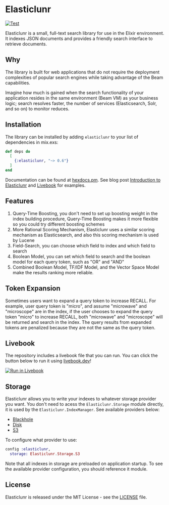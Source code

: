 # Elasticlunr

[![Test](https://github.com/heywhy/ex_elasticlunr/actions/workflows/test.yml/badge.svg?branch=master)](https://github.com/heywhy/ex_elasticlunr/actions)

Elasticlunr is a small, full-text search library for use in the Elixir environment. It indexes JSON documents and provides a friendly search interface to retrieve documents.

## Why

The library is built for web applications that do not require the deployment complexities of popular search engines while taking advantage of the Beam capabilities.

Imagine how much is gained when the search functionality of your application resides in the same environment (Beam VM) as your business logic; search resolves faster, the number of services (Elasticsearch, Solr, and so on) to monitor reduces.

## Installation

The library can be installed by adding `elasticlunr` to your list of dependencies in mix.exs:

```elixir
def deps do
  [
    {:elasticlunr, "~> 0.6"}
  ]
end
```

Documentation can be found at [hexdocs.pm](https://hexdocs.pm/elasticlunr). See blog post [Introduction to Elasticlunr](https://atandarash.me/blog/introduction-to-elasticlunr) and [Livebook](#livebook) for examples.

## Features

1. Query-Time Boosting, you don't need to set up boosting weight in the index building procedure, Query-Time Boosting makes it more flexible so you could try different boosting schemes
2. More Rational Scoring Mechanism, Elasticlunr uses a similar scoring mechanism as Elasticsearch, and also this scoring mechanism is used by Lucene
3. Field-Search, you can choose which field to index and which field to search
4. Boolean Model, you can set which field to search and the boolean model for each query token, such as "OR" and "AND"
5. Combined Boolean Model, TF/IDF Model, and the Vector Space Model make the results ranking more reliable.

## Token Expansion

Sometimes users want to expand a query token to increase RECALL. For example, user query token is "micro", and assume "microwave" and "microscope" are in the index, if the user chooses to expand the query token "micro" to increase RECALL, both "microwave" and "microscope" will be returned and search in the index. The query results from expanded tokens are penalized because they are not the same as the query token.

## Livebook

The repository includes a livebook file that you can run. You can click the button below to run it using [livebook.dev](https://livebook.dev)!

[![Run in Livebook](https://livebook.dev/badge/v1/blue.svg)](https://livebook.dev/run?url=https%3A%2F%2Fgithub.com%2Fheywhy%2Fex_elasticlunr%2Fblob%2Fmaster%2Fdocs.livemd)

## Storage

Elasticlunr allows you to write your indexes to whatever storage provider you want. You don't need to acess the `Elasticlunr.Storage` module directly, it is used by the `Elasticlunr.IndexManager`. See available providers below:

* [Blackhole](https://github.com/heywhy/ex_elasticlunr/blob/master/lib/elasticlunr/storage/blackhole.ex)
* [Disk](https://github.com/heywhy/ex_elasticlunr/blob/master/lib/elasticlunr/storage/disk.ex)
* [S3](https://github.com/heywhy/ex_elasticlunr/blob/master/lib/elasticlunr/storage/s3.ex)

To configure what provider to use:

```elixir
config :elasticlunr,
  storage: Elasticlunr.Storage.S3
```

Note that all indexes in storage are preloaded on application startup. To see the available provider configuration, you should reference it module.

## License

Elasticlunr is released under the MIT License - see the [LICENSE](https://github.com/heywhy/ex_elasticlunr/blob/master/LICENSE) file.
